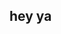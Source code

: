 ## hey ya 

<!--
**evesem/evesem** is a ✨ _special_ ✨ repository because its `README.md` (this file) appears on your GitHub profile.

Here are some ideas to get you started:

- 🔭 I’m currently playing dbd
- 🤔 I’m looking for teammates
- 💬 Ask me about anything you want
- 😄 Pronouns: she/her
- ⚡ Fun fact: i believe in necoarc supremacy
-->
